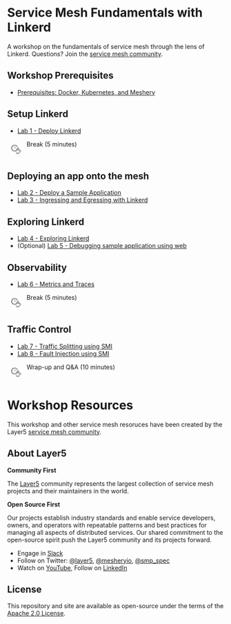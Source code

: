 # Service Mesh Fundamentals with Linkerd

A workshop on the fundamentals of service mesh through the lens of Linkerd. Questions? Join the [service mesh community](http://slack.layer5.io).

## Workshop Prerequisites

- [Prerequisites: Docker, Kubernetes, and Meshery](prereq/README.md)

## Setup Linkerd

- [Lab 1 - Deploy Linkerd](lab-1/README.md)

<p>
<img src="img/break.png" height="25px" style="text-align:left; vertical-align:top;padding:8px" />
Break (5 minutes)
</p>

## Deploying an app onto the mesh

- [Lab 2 - Deploy a Sample Application](lab-2/README.md)
- [Lab 3 - Ingressing and Egressing with Linkerd](lab-3/README.md)

## Exploring Linkerd

- [Lab 4 - Exploring Linkerd](lab-4/README.md)
- (Optional) [Lab 5 - Debugging sample application using web](lab-5/README.md)

## Observability

- [Lab 6 - Metrics and Traces](lab-6/README.md)

<p>
<img src="img/break.png" height="25px" style="text-align:left; vertical-align:top;padding:8px" />
Break (5 minutes)
</p>

## Traffic Control

- [Lab 7 - Traffic Splitting using SMI](lab-7/README.md)
- [Lab 8 - Fault Injection using SMI](lab-8/README.md)

<p>
<img src="img/break.png" height="25px" style="text-align:left; vertical-align:top;padding:8px" />
Wrap-up and Q&A (10 minutes)
</p>

# Workshop Resources

This workshop and other service mesh resoruces have been created by the Layer5 [service mesh community](https://layer5.io/community).

## About Layer5

**Community First**

<p>The <a href="https://layer5.io">Layer5</a> community represents the largest collection of service mesh projects and their maintainers in the world.</p>

**Open Source First**

<p>Our projects establish industry standards and enable service developers, owners, and operators with repeatable patterns and best practices for managing all aspects of distributed services. Our shared commitment to the open-source spirit push the Layer5 community and its projects forward.</p>

- Engage in [Slack](http://slack.layer5.io)
- Follow on Twitter: [@layer5](https://twitter.com/layer5), [@mesheryio](https://twitter.com/mesheryio), [@smp_spec](https://twitter.com/smp_spec)
- Watch on [YouTube](https://www.youtube.com/channel/UCFL1af7_wdnhHXL1InzaMvA?sub_confirmation=1), Follow on [LinkedIn](https://www.linkedin.com/company/layer5)

## License

This repository and site are available as open-source under the terms of the [Apache 2.0 License](https://opensource.org/licenses/Apache-2.0).
